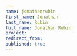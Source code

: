 ```yaml
---
name: jonathanrubin
first_name: Jonathan
last_name: Rubin
full_name: Jonathan Rubin
project: 
redirect_from: 
published: true
---
```


